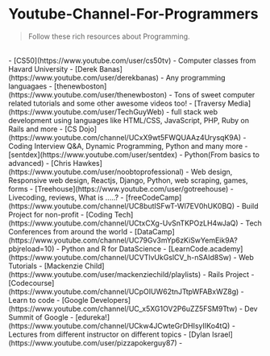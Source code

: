 # Youtube-Channel-For-Programmers
>Follow these rich resources about Programming.
<br>
- [CS50](https://www.youtube.com/user/cs50tv) - Computer classes from Havard University  
- [Derek Banas](https://www.youtube.com/user/derekbanas) - Any programming languagaes  
- [thenewboston](https://www.youtube.com/user/thenewboston) - Tons of sweet computer related tutorials and some other awesome videos too!  
- [Traversy Media](https://www.youtube.com/user/TechGuyWeb) - full stack web development using languages like HTML/CSS, JavaScript, PHP, Ruby on Rails and more  
- [CS Dojo](https://www.youtube.com/channel/UCxX9wt5FWQUAAz4UrysqK9A) - Coding Interview Q&A, Dynamic Programming, Python and many more  
- [sentdex](https://www.youtube.com/user/sentdex) - Python(From basics to advanced)  
- [Chris Hawkes](https://www.youtube.com/user/noobtoprofessional) - Web design, Responsive web design, Reactjs, Django, Python, web scraping, games, forms  
- [Treehouse](https://www.youtube.com/user/gotreehouse) - Livecoding, reviews, What is .....?  
- [freeCodeCamp](https://www.youtube.com/channel/UC8butISFwT-Wl7EV0hUK0BQ) - Build Project for non-profit   
- [Coding Tech](https://www.youtube.com/channel/UCtxCXg-UvSnTKPOzLH4wJaQ) - Tech Conferences from around the world  
- [DataCamp](https://www.youtube.com/channel/UC79Gv3mYp6zKiSwYemEik9A?pbjreload=10) - Python and R for DataScience  
- [LearnCode.academy](https://www.youtube.com/channel/UCVTlvUkGslCV_h-nSAId8Sw) - Web Tutorials  
- [Mackenzie Child](https://www.youtube.com/user/mackenziechild/playlists) - Rails Project  
- [Codecourse](https://www.youtube.com/channel/UCpOIUW62tnJTtpWFABxWZ8g) - Learn to code  
- [Google Developers](https://www.youtube.com/channel/UC_x5XG1OV2P6uZZ5FSM9Ttw) - Dev Summit of Google  
- [edureka!](https://www.youtube.com/channel/UCkw4JCwteGrDHIsyIIKo4tQ) - Lectures from different instructor on different topics  
- [Dylan Israel](https://www.youtube.com/user/pizzapokerguy87) - 


